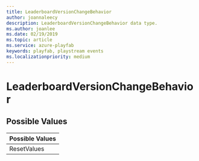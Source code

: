 ```yaml
---
title: LeaderboardVersionChangeBehavior
author: joannaleecy
description: LeaderboardVersionChangeBehavior data type.
ms.author: joanlee
ms.date: 02/19/2019
ms.topic: article
ms.service: azure-playfab
keywords: playfab, playstream events
ms.localizationpriority: medium
---
```


# LeaderboardVersionChangeBehavior

## Possible Values

|Possible Values|
| :--------------------|
|ResetValues|
